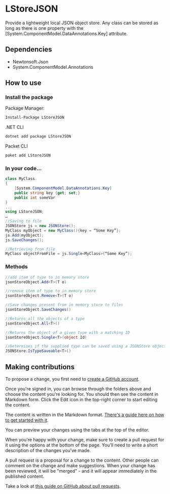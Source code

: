 # LStoreJSON

Provide a lightweight local JSON object store. Any class can be stored as long as there is one property with the [System.ComponentModel.DataAnnotations.Key] attribute.

## Dependencies
* Newtonsoft.Json
* System.ComponentModel.Annotations
 
 ## How to use
 ### Install the package

Package Manager:
```cmd
Install-Package LStoreJSON
```

.NET CLI
```cmd
dotnet add package LStoreJSON
```

Packet CLI
```cmd
paket add LStoreJSON
```

### In your code...

```cs
class MyClass
{
    [System.ComponentModel.DataAnnotations.Key]
    public string key {get; set;} 
    public int someVar
}
...
using LStoreJSON;
…
//Saving to file
JSONStore js = new JSONStore();
MyClass myObject = new MyClass(){key = “Some Key”};
js.Add(myObject);
js.SaveChanges();

//Retrieving from file
MyClass objectFromFile = js.Single<MyClass>(“Some Key”);
```

### Methods

```cs
//add item of type to in memory store
jsonStoreObject.Add<T>(T o)

//remove item of type to in memory store
jsonStoreObject.Remove<T>(T o)

//Save changes present from in memory store to files
jsonStoreObject.SaveChanges()

//Returns all the objects of a type
jsonStoreObject.All<T>()

//Returns the object of a given type with a matching ID
jsonStoreObject.Single<T>(object Id)

//Determines if the supplied type can be saved using a JSONStore object
JSONStore.IsTypeSaveable<T>()

```

## Making contributions
To propose a change, you first need to [create a GitHub account](https://github.com/join).

Once you're signed in, you can browse through the folders above and choose the content you're looking for. You should then see the content in Markdown form. Click the Edit icon in the top-right corner to start editing the content.

The content is written in the Markdown format. [There's a guide here on how to get started with it](https://guides.github.com/features/mastering-markdown/).

You can preview your changes using the tabs at the top of the editor.

When you're happy with your change, make sure to create a pull request for it using the options at the bottom of the page. You'll need to write a short description of the changes you've made.

A pull request is a proposal for a change to the content. Other people can comment on the change and make suggestions. When your change has been reviewed, it will be "merged" - and it will appear immediately in the published content.

Take a look at [this guide on GitHub about pull requests](https://help.github.com/articles/using-pull-requests/).




